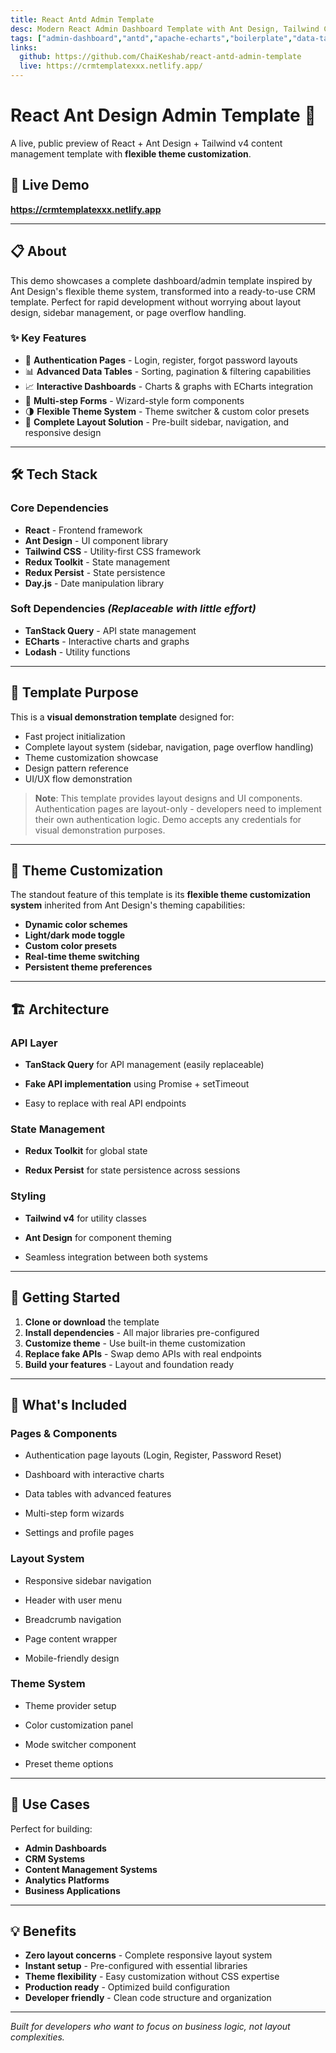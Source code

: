```yaml
---
title: React Antd Admin Template
desc: Modern React Admin Dashboard Template with Ant Design, Tailwind CSS & Flexible Theming System
tags: ["admin-dashboard","antd","apache-echarts","boilerplate","data-tables","multi-step-form","reactjs","redux-persist","redux-toolkit","tailwindcss-v4","theme-customization","typescript"]
links: 
  github: https://github.com/ChaiKeshab/react-antd-admin-template
  live: https://crmtemplatexxx.netlify.app/
---
```


# React Ant Design Admin Template 🚀

A live, public preview of React + Ant Design + Tailwind v4 content management template with **flexible theme customization**.

## 🔗 Live Demo

**<https://crmtemplatexxx.netlify.app>**

---

## 📋 About

This demo showcases a complete dashboard/admin template inspired by Ant Design's flexible theme system, transformed into a ready-to-use CRM template. Perfect for rapid development without worrying about layout design, sidebar management, or page overflow handling.

### ✨ Key Features

* 🔐 **Authentication Pages** - Login, register, forgot password layouts
* 📊 **Advanced Data Tables** - Sorting, pagination & filtering capabilities  
* 📈 **Interactive Dashboards** - Charts & graphs with ECharts integration
* 📝 **Multi-step Forms** - Wizard-style form components
* 🌗 **Flexible Theme System** - Theme switcher & custom color presets
* 🎨 **Complete Layout Solution** - Pre-built sidebar, navigation, and responsive design

---

## 🛠️ Tech Stack

### Core Dependencies

* **React** - Frontend framework
* **Ant Design** - UI component library
* **Tailwind CSS** - Utility-first CSS framework
* **Redux Toolkit** - State management
* **Redux Persist** - State persistence
* **Day.js** - Date manipulation library

### Soft Dependencies *(Replaceable with little effort)*

* **TanStack Query** - API state management
* **ECharts** - Interactive charts and graphs
* **Lodash** - Utility functions

---

## 🎯 Template Purpose

This is a **visual demonstration template** designed for:

* Fast project initialization
* Complete layout system (sidebar, navigation, page overflow handling)
* Theme customization showcase
* Design pattern reference
* UI/UX flow demonstration

> **Note**: This template provides layout designs and UI components. Authentication pages are layout-only - developers need to implement their own authentication logic. Demo accepts any credentials for visual demonstration purposes.

---

## 🎨 Theme Customization

The standout feature of this template is its **flexible theme customization system** inherited from Ant Design's theming capabilities:

* **Dynamic color schemes**
* **Light/dark mode toggle**
* **Custom color presets**
* **Real-time theme switching**
* **Persistent theme preferences**

---

## 🏗️ Architecture

### API Layer

* **TanStack Query** for API management (easily replaceable)

* **Fake API implementation** using Promise + setTimeout
* Easy to replace with real API endpoints

### State Management  

* **Redux Toolkit** for global state

* **Redux Persist** for state persistence across sessions

### Styling

* **Tailwind v4** for utility classes

* **Ant Design** for component theming
* Seamless integration between both systems

---

## 🚀 Getting Started

1. **Clone or download** the template
2. **Install dependencies** - All major libraries pre-configured
3. **Customize theme** - Use built-in theme customization
4. **Replace fake APIs** - Swap demo APIs with real endpoints
5. **Build your features** - Layout and foundation ready

---

## 📁 What's Included

### Pages & Components

* Authentication page layouts (Login, Register, Password Reset)

* Dashboard with interactive charts
* Data tables with advanced features
* Multi-step form wizards
* Settings and profile pages

### Layout System

* Responsive sidebar navigation

* Header with user menu
* Breadcrumb navigation
* Page content wrapper
* Mobile-friendly design

### Theme System

* Theme provider setup

* Color customization panel
* Mode switcher component
* Preset theme options

---

## 🎯 Use Cases

Perfect for building:

* **Admin Dashboards**
* **CRM Systems**
* **Content Management Systems**
* **Analytics Platforms**
* **Business Applications**

---

## 💡 Benefits

* **Zero layout concerns** - Complete responsive layout system
* **Instant setup** - Pre-configured with essential libraries  
* **Theme flexibility** - Easy customization without CSS expertise
* **Production ready** - Optimized build configuration
* **Developer friendly** - Clean code structure and organization

---

*Built for developers who want to focus on business logic, not layout complexities.*
